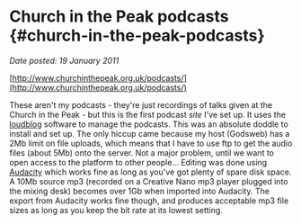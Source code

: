 # Church in the Peak podcasts {#church-in-the-peak-podcasts}

_Date posted: 19 January 2011_

[http://www.churchinthepeak.org.uk/podcasts/](http://www.churchinthepeak.org.uk/podcasts/)

These aren't my podcasts - they're just recordings of talks given at the Church in the Peak - but this is the first podcast _site_ I've set up. It uses the [loudblog](http://loudblog.de/) software to manage the podcasts. This was an absolute doddle to install and set up. The only hiccup came because my host (Godsweb) has a 2Mb limit on file uploads, which means that I have to use ftp to get the audio files (about 5Mb) onto the server. Not a major problem, until we want to open access to the platform to other people... Editing was done using [Audacity](http://audacity.sourceforge.net/) which works fine as long as you've got plenty of spare disk space. A 10Mb source mp3 (recorded on a Creative Nano mp3 player plugged into the mixing desk) becomes over 1Gb when imported into Audacity. The export from Audacity works fine though, and produces acceptable mp3 file sizes as long as you keep the bit rate at its lowest setting.